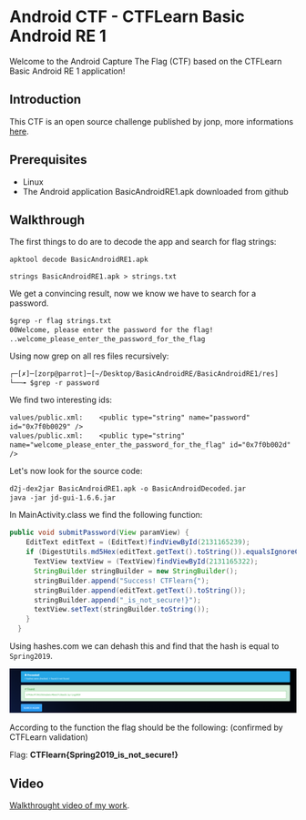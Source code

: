 # Android CTF - CTFLearn Basic Android RE 1

Welcome to the Android Capture The Flag (CTF) based on the CTFLearn Basic Android RE 1 application!

## Introduction

This CTF is an open source challenge published by jonp, more informations [here](https://ctflearn.com/challenge/962).

## Prerequisites

- Linux
- The Android application BasicAndroidRE1.apk downloaded from github

## Walkthrough

The first things to do are to decode the app and search for flag strings:
```
apktool decode BasicAndroidRE1.apk
```

```
strings BasicAndroidRE1.apk > strings.txt
```

We get a convincing result, now we know we have to search for a password.
```
$grep -r flag strings.txt 
00Welcome, please enter the password for the flag!
..welcome_please_enter_the_password_for_the_flag
```

Using now grep on all res files recursively:
```
┌─[✗]─[zorp@parrot]─[~/Desktop/BasicAndroidRE/BasicAndroidRE1/res]
└──╼ $grep -r password
```

We find two interesting ids:
```
values/public.xml:    <public type="string" name="password" id="0x7f0b0029" />
values/public.xml:    <public type="string" name="welcome_please_enter_the_password_for_the_flag" id="0x7f0b002d" />
```

Let's now look for the source code:
```
d2j-dex2jar BasicAndroidRE1.apk -o BasicAndroidDecoded.jar
java -jar jd-gui-1.6.6.jar
```

In MainActivity.class we find the following function:
```java
public void submitPassword(View paramView) {
    EditText editText = (EditText)findViewById(2131165239);
    if (DigestUtils.md5Hex(editText.getText().toString()).equalsIgnoreCase("b74dec4f39d35b6a2e6c48e637c8aedb")) {
      TextView textView = (TextView)findViewById(2131165322);
      StringBuilder stringBuilder = new StringBuilder();
      stringBuilder.append("Success! CTFlearn{");
      stringBuilder.append(editText.getText().toString());
      stringBuilder.append("_is_not_secure!}");
      textView.setText(stringBuilder.toString());
    } 
  }
```
Using hashes.com we can dehash this and find that the hash is equal to `Spring2019`.

![img1](images/img1.png)

According to the function the flag should be the following: (confirmed by CTFLearn validation)

Flag: **CTFlearn{Spring2019_is_not_secure!}**

## Video

[Walkthrought video of my work](https://youtu.be/9MLDOSXXmFY).